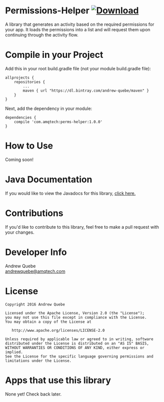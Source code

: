 # Permissions-Helper [ ![Download](https://api.bintray.com/packages/andrew-quebe/maven/Permissions-Helper/images/download.svg) ](https://bintray.com/andrew-quebe/maven/Permissions-Helper/_latestVersion)
A library that generates an activity based on the required permissions for your app. It loads the permissions into a list and will request them upon continuing through the activity flow.

# Compile in your Project
Add this in your root build.gradle file (not your module build.gradle file):

```
allprojects {
	repositories {
		...
		maven { url "https://dl.bintray.com/andrew-quebe/maven" }
	}
}
```

Next, add the dependency in your module:

```
dependencies {
	compile 'com.amqtech:perms-helper:1.0.0'
}
````

# How to Use
Coming soon!

# Java Documentation
If you would like to view the Javadocs for this library, [click here.](https://cdn.rawgit.com/Andrew-Quebe/Permissions-Helper/master/javadoc/index.html)

# Contributions
If you'd like to contribute to this library, feel free to make a pull request with your changes. 

# Developer Info
Andrew Quebe<br>
[andrewquebe@amqtech.com](mailto:andrewquebe@amqtech.com)

# License

```
Copyright 2016 Andrew Quebe

Licensed under the Apache License, Version 2.0 (the "License");
you may not use this file except in compliance with the License.
You may obtain a copy of the License at

   http://www.apache.org/licenses/LICENSE-2.0

Unless required by applicable law or agreed to in writing, software
distributed under the License is distributed on an "AS IS" BASIS,
WITHOUT WARRANTIES OR CONDITIONS OF ANY KIND, either express or implied.
See the License for the specific language governing permissions and
limitations under the License.
```

# Apps that use this library
None yet! Check back later.


